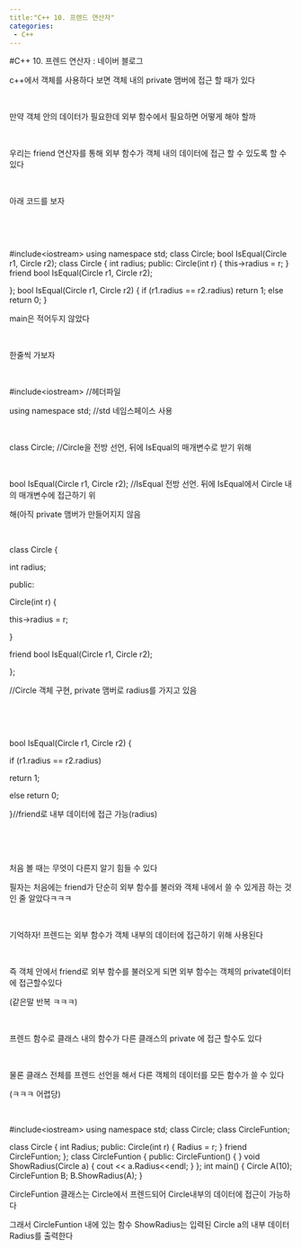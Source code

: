 ```yaml
---
title:"C++ 10. 프렌드 연산자"
categories:
 - C++
---
```

#C++ 10. 프렌드 연산자 : 네이버 블로그
<div class="wrap_rabbit pcol2 _param(1) _postViewArea221727429947" id="post-view221727429947">
<!-- Rabbit HTML --><div class="se-viewer se-theme-default" lang="ko-KR">
<!-- SE_DOC_HEADER_END -->
<div class="se-main-container">
<div class="se-component se-text se-l-default" id="SE-93d44faf-ce16-41e7-a610-b3b173fd2f69">
<div class="se-component-content">
<div class="se-section se-section-text se-l-default">
<div class="se-module se-module-text"><!-- SE-TEXT { --><p class="se-text-paragraph se-text-paragraph-align-" id="SE-8bfa2166-e4b0-4b10-bef8-5702027a2225" style=""><span class="se-fs- se-ff-" id="SE-5c125766-dbe4-4e95-8224-409a70bb5711" style="">c++에서 객체를 사용하다 보면 객체 내의 private 맴버에 접근 할 때가 있다</span></p><!-- } SE-TEXT --><!-- SE-TEXT { --><p class="se-text-paragraph se-text-paragraph-align-" id="SE-9c87b358-4450-4e8b-a16b-d3d6d91062e3" style=""><span class="se-fs- se-ff-" id="SE-33e723f9-8a08-49ae-a272-2b30d6d992d3" style="">​</span></p><!-- } SE-TEXT --><!-- SE-TEXT { --><p class="se-text-paragraph se-text-paragraph-align-" id="SE-e81e169c-7a04-4ece-a7bd-a14e6c4db8db" style=""><span class="se-fs- se-ff-" id="SE-7dce2d6a-dc50-4347-9cdb-fba72e33e89a" style="">만약 객체 안의 데이터가 필요한데 외부 함수에서 필요하면 어떻게 해야 할까</span></p><!-- } SE-TEXT --><!-- SE-TEXT { --><p class="se-text-paragraph se-text-paragraph-align-" id="SE-a28a8a09-beb5-40eb-92fa-909bb3e3a881" style=""><span class="se-fs- se-ff-" id="SE-993649cf-3a7c-421c-ad06-52f05ec7400f" style="">​</span></p><!-- } SE-TEXT --><!-- SE-TEXT { --><p class="se-text-paragraph se-text-paragraph-align-" id="SE-c6e607da-d996-442f-b7fd-3172ff6ffcf9" style=""><span class="se-fs- se-ff-" id="SE-57c43cd0-8a6f-484a-9aa0-bb1bf9e3f20b" style="">우리는 friend 연산자를 통해 외부 함수가 객체 내의 데이터에 접근 할 수 있도록 할 수 있다</span></p><!-- } SE-TEXT --><!-- SE-TEXT { --><p class="se-text-paragraph se-text-paragraph-align-" id="SE-7c100fb6-ce33-4e63-aaca-f08332c2613e" style=""><span class="se-fs- se-ff-" id="SE-e858431e-059a-400e-b25b-765f6b357ac3" style="">​</span></p><!-- } SE-TEXT --><!-- SE-TEXT { --><p class="se-text-paragraph se-text-paragraph-align-" id="SE-1bc8395e-0570-4794-9f9c-e9991bd50b7a" style=""><span class="se-fs- se-ff-" id="SE-18302a9b-56d3-4f02-b0a7-e7dc48318b64" style="">아래 코드를 보자</span></p><!-- } SE-TEXT --><!-- SE-TEXT { --><p class="se-text-paragraph se-text-paragraph-align-" id="SE-f14842bb-3aef-4896-9d21-688c94b30582" style=""><span class="se-fs- se-ff-" id="SE-eb8397a0-9b4c-4665-a914-f0170ff0727f" style="">​</span></p><!-- } SE-TEXT --><!-- SE-TEXT { --><p class="se-text-paragraph se-text-paragraph-align-" id="SE-58b78600-17a8-4599-8af0-69c27e5e9e38" style=""><span class="se-fs- se-ff-" id="SE-d83ad602-6ff3-4a29-b2a7-8ccdf805d208" style="">​</span></p><!-- } SE-TEXT --></div>
</div>
</div>
</div> <div class="se-component se-code se-l-default" id="SE-df1195b4-b235-4a9c-8431-da855f5e7174">
<div class="se-component-content">
<div class="se-section se-section-code se-l-default">
<div class="se-module se-module-code se-fs-fs13">
<div class="se-code-source">
<div class="__se_code_view language-javascript">#include&lt;iostream&gt;
using namespace std;
class Circle;
bool IsEqual(Circle r1, Circle r2);
class Circle {
	int radius;
public:
	Circle(int r) {
		this-&gt;radius = r;
	}
	friend bool IsEqual(Circle r1, Circle r2);

};
bool IsEqual(Circle r1, Circle r2) {
	if (r1.radius == r2.radius)
		return 1;
	else return 0;
}</div>
</div>
</div>
</div>
</div>
<script class="__se_module_data" data-module='{"type":"v2_code", "id" : "SE-df1195b4-b235-4a9c-8431-da855f5e7174"}' type="text/data"></script>
</div> <div class="se-component se-text se-l-default" id="SE-65fb5e6f-335f-4e1d-8a03-e1d9f8b7d4a8">
<div class="se-component-content">
<div class="se-section se-section-text se-l-default">
<div class="se-module se-module-text"><!-- SE-TEXT { --><p class="se-text-paragraph se-text-paragraph-align-" id="SE-dd6c8c47-3089-4997-9333-d35d2ddfebca" style=""><span class="se-fs- se-ff-" id="SE-313fb6ab-60fd-4298-b687-1b6ecd18b0a5" style="">main은 적어두지 않았다</span></p><!-- } SE-TEXT --><!-- SE-TEXT { --><p class="se-text-paragraph se-text-paragraph-align-" id="SE-0ce02be7-776e-4df5-948b-a7ca1c1de7b9" style=""><span class="se-fs- se-ff-" id="SE-8ee0e45f-f37f-46df-8be0-c464e4b04487" style="">​</span></p><!-- } SE-TEXT --><!-- SE-TEXT { --><p class="se-text-paragraph se-text-paragraph-align-" id="SE-8fbe26ef-39b2-4f4a-9aa7-ef95a467ee40" style=""><span class="se-fs- se-ff-" id="SE-5d9b039a-d645-4d87-81fe-a6195acc29cb" style="">한줄씩 가보자</span></p><!-- } SE-TEXT --><!-- SE-TEXT { --><p class="se-text-paragraph se-text-paragraph-align-" id="SE-0b4adb38-8e24-4494-8fd2-a0af7be10c23" style=""><span class="se-fs- se-ff-" id="SE-1bd6b12a-bf80-4d23-88a2-a3f096bd57e3" style="">​</span></p><!-- } SE-TEXT --><!-- SE-TEXT { --><p class="se-text-paragraph se-text-paragraph-align-" id="SE-5f401b9c-1220-4e4a-ba49-2a922e379134" style=""><span class="se-fs- se-ff-" id="SE-c8e34f22-2473-4907-8b3c-eacece793832" style=""><span class="__se-hash-tag">#include</span>&lt;iostream&gt; //헤더파일</span></p><!-- } SE-TEXT --><!-- SE-TEXT { --><p class="se-text-paragraph se-text-paragraph-align-" id="SE-d010b544-2675-47e7-b8fe-f05cf3777537" style=""><span class="se-fs- se-ff-" id="SE-56217f89-f621-4a9a-8b4e-1800de0d4bed" style="">using namespace std; //std 네임스페이스 사용</span></p><!-- } SE-TEXT --><!-- SE-TEXT { --><p class="se-text-paragraph se-text-paragraph-align-" id="SE-59d9533f-9893-4831-8497-43aaf508ecee" style=""><span class="se-fs- se-ff-" id="SE-8859a806-03cb-4eba-be86-d073b29eff3e" style="">​</span></p><!-- } SE-TEXT --><!-- SE-TEXT { --><p class="se-text-paragraph se-text-paragraph-align-" id="SE-f27932a7-8048-494c-a4f4-e97cb22c0843" style=""><span class="se-fs- se-ff-" id="SE-28bff139-73e2-4d73-bf92-0a3999e5b44c" style="">class Circle; //Circle을 전방 선언, 뒤에 IsEqual의 매개변수로 받기 위해</span></p><!-- } SE-TEXT --><!-- SE-TEXT { --><p class="se-text-paragraph se-text-paragraph-align-" id="SE-9527ebdf-6c28-438c-b5f3-ce251631d54b" style=""><span class="se-fs- se-ff-" id="SE-837b5d88-618b-4d70-92b2-76c1a5d5e138" style="">​</span></p><!-- } SE-TEXT --><!-- SE-TEXT { --><p class="se-text-paragraph se-text-paragraph-align-" id="SE-fa15c628-4133-46a3-a6c6-5db6d57f9020" style=""><span class="se-fs- se-ff-" id="SE-fb08d3d2-005f-486c-820e-e21d9650b914" style="">bool IsEqual(Circle r1, Circle r2); //IsEqual 전방 선언. 뒤에 IsEqual에서 Circle 내의 매개변수에 접근하기 위</span></p><!-- } SE-TEXT --><!-- SE-TEXT { --><p class="se-text-paragraph se-text-paragraph-align-" id="SE-b44b18a6-8dc1-4618-b499-dcd6460a2404" style=""><span class="se-fs- se-ff-" id="SE-70268aca-f90d-4a85-b62e-8a80da0908a6" style="">해(아직 private 맴버가 만들어지지 않음</span></p><!-- } SE-TEXT --><!-- SE-TEXT { --><p class="se-text-paragraph se-text-paragraph-align-" id="SE-b9dc6983-c0d6-491d-967d-7b16304d4d41" style=""><span class="se-fs- se-ff-" id="SE-8c1539dc-a0e8-41c3-8336-7ab8af4614b1" style="">​</span></p><!-- } SE-TEXT --><!-- SE-TEXT { --><p class="se-text-paragraph se-text-paragraph-align-" id="SE-bb8db945-5dd4-4269-b06b-5ada7f72aff0" style=""><span class="se-fs- se-ff-" id="SE-9c02d8a4-4bf0-4371-aafa-c57587b816f9" style="">class Circle {</span></p><!-- } SE-TEXT --><!-- SE-TEXT { --><p class="se-text-paragraph se-text-paragraph-align-" id="SE-700d8e0b-6ec9-416c-8d21-cabc813389a7" style=""><span class="se-fs- se-ff-" id="SE-097f80b5-3625-4eef-828a-d5b3c581926b" style="">int radius;</span></p><!-- } SE-TEXT --><!-- SE-TEXT { --><p class="se-text-paragraph se-text-paragraph-align-" id="SE-74572293-6570-49c5-bc0b-ba620de888f0" style=""><span class="se-fs- se-ff-" id="SE-107a2252-c645-4b0a-a78b-9bb7c0d5d050" style="">public:</span></p><!-- } SE-TEXT --><!-- SE-TEXT { --><p class="se-text-paragraph se-text-paragraph-align-" id="SE-22d33bc6-9482-41f7-b2e9-f3caa7afa6bc" style=""><span class="se-fs- se-ff-" id="SE-f15be9f4-d787-4c9d-b484-5f3630fbdb4d" style="">Circle(int r) {</span></p><!-- } SE-TEXT --><!-- SE-TEXT { --><p class="se-text-paragraph se-text-paragraph-align-" id="SE-081c5f68-6312-4199-80cd-9a7cf7940405" style=""><span class="se-fs- se-ff-" id="SE-f2f6d6fe-dfeb-4d3a-b20c-dd23fa23eb92" style="">this-&gt;radius = r;</span></p><!-- } SE-TEXT --><!-- SE-TEXT { --><p class="se-text-paragraph se-text-paragraph-align-" id="SE-3de4cee5-0c46-45ab-b6bf-681ebec89863" style=""><span class="se-fs- se-ff-" id="SE-b9c28459-1cc7-4023-b38d-281eb180cf88" style="">}</span></p><!-- } SE-TEXT --><!-- SE-TEXT { --><p class="se-text-paragraph se-text-paragraph-align-" id="SE-cc51655b-4549-4bd0-b64c-a690a7a304ce" style=""><span class="se-fs- se-ff-" id="SE-51c1a040-d652-4ed9-a176-55edf7b2f227" style="">friend bool IsEqual(Circle r1, Circle r2);</span></p><!-- } SE-TEXT --><!-- SE-TEXT { --><p class="se-text-paragraph se-text-paragraph-align-" id="SE-2c49c3a8-2bfb-4c3a-9395-fa729c4f0f99" style=""><span class="se-fs- se-ff-" id="SE-47576f71-7c45-4a5e-85c4-831679e65615" style="">};</span></p><!-- } SE-TEXT --><!-- SE-TEXT { --><p class="se-text-paragraph se-text-paragraph-align-" id="SE-022fe8ea-b38b-4f9b-b7ef-663998050f2f" style=""><span class="se-fs- se-ff-" id="SE-f93130b0-4e93-4c0c-8071-613b676a2c0d" style="">//Circle 객체 구현, private 맴버로 radius를 가지고 있음</span></p><!-- } SE-TEXT --><!-- SE-TEXT { --><p class="se-text-paragraph se-text-paragraph-align-" id="SE-edc42981-bb04-4e17-a553-bb5c74a7df85" style=""><span class="se-fs- se-ff-" id="SE-ed006304-b434-4713-ab7c-9a22c6021a52" style="">​</span></p><!-- } SE-TEXT --><!-- SE-TEXT { --><p class="se-text-paragraph se-text-paragraph-align-" id="SE-581c8c72-fa48-4b63-ae72-4b4abe177b91" style=""><span class="se-fs- se-ff-" id="SE-b7f3c5a0-f49e-40dc-a9eb-4c8d957dba61" style="">​</span></p><!-- } SE-TEXT --><!-- SE-TEXT { --><p class="se-text-paragraph se-text-paragraph-align-" id="SE-8d72b1c9-f65c-43ae-8718-b75fe2df12be" style=""><span class="se-fs- se-ff-" id="SE-75ec830f-f4d9-4516-b63b-be69aea476cd" style="">bool IsEqual(Circle r1, Circle r2) {</span></p><!-- } SE-TEXT --><!-- SE-TEXT { --><p class="se-text-paragraph se-text-paragraph-align-" id="SE-3f2a05eb-8750-41e1-a86e-6d8d5eb9ec3d" style=""><span class="se-fs- se-ff-" id="SE-b6e0d15f-ddfb-4e03-8c5e-5329c69c457f" style="">if (r1.radius == r2.radius)</span></p><!-- } SE-TEXT --><!-- SE-TEXT { --><p class="se-text-paragraph se-text-paragraph-align-" id="SE-42bc1280-914f-4c1c-aa00-d06e07a5778f" style=""><span class="se-fs- se-ff-" id="SE-171a3b60-dbe4-47d5-bcba-5c70121c0cb8" style="">return 1;</span></p><!-- } SE-TEXT --><!-- SE-TEXT { --><p class="se-text-paragraph se-text-paragraph-align-" id="SE-6f510c6a-7409-40f0-9c74-31b89ca384c4" style=""><span class="se-fs- se-ff-" id="SE-49b3501f-f2ea-4c5b-b0da-9e97b389253c" style="">else return 0;</span></p><!-- } SE-TEXT --><!-- SE-TEXT { --><p class="se-text-paragraph se-text-paragraph-align-" id="SE-8fdd8ed8-b174-4e8b-b7fc-de75b610ffe5" style=""><span class="se-fs- se-ff-" id="SE-f1c0f8c5-de70-4190-a88b-f27da9c3f672" style="">}//friend로 내부 데이터에 접근 가능(radius)</span></p><!-- } SE-TEXT --><!-- SE-TEXT { --><p class="se-text-paragraph se-text-paragraph-align-" id="SE-7217277e-c664-44e9-bc99-0a10656b0f50" style=""><span class="se-fs- se-ff-" id="SE-5fbcec86-3a70-4aa1-b4e9-cc984fb6eafc" style="">​</span></p><!-- } SE-TEXT --><!-- SE-TEXT { --><p class="se-text-paragraph se-text-paragraph-align-" id="SE-74c87f5d-9e91-45d3-90be-375730d7a01b" style=""><span class="se-fs- se-ff-" id="SE-92835697-5886-42e4-b78a-a7316ac208d9" style="">​</span></p><!-- } SE-TEXT --><!-- SE-TEXT { --><p class="se-text-paragraph se-text-paragraph-align-" id="SE-4d02dd2b-3257-4520-894f-e7ecda442d96" style=""><span class="se-fs- se-ff-" id="SE-426718a1-b7fe-4117-9f4d-85e659e7032f" style="">처음 볼 때는 무엇이 다른지 알기 힘들 수 있다</span></p><!-- } SE-TEXT --><!-- SE-TEXT { --><p class="se-text-paragraph se-text-paragraph-align-" id="SE-89e7f459-181c-46cc-af34-9c9b06f3402e" style=""><span class="se-fs- se-ff-" id="SE-4e167714-cad0-40a6-a0a0-6396a5277398" style="">필자는 처음에는 friend가 단순히 외부 함수를 불러와 객체 내에서 쓸 수 있게끔 하는 것인 줄 알았다ㅋㅋㅋ</span></p><!-- } SE-TEXT --><!-- SE-TEXT { --><p class="se-text-paragraph se-text-paragraph-align-" id="SE-9541f1cc-0544-4cc1-99ea-912a2f393596" style=""><span class="se-fs- se-ff-" id="SE-f04e8a6e-7e4c-40de-815a-f256c18e2b4a" style="">​</span></p><!-- } SE-TEXT --><!-- SE-TEXT { --><p class="se-text-paragraph se-text-paragraph-align-" id="SE-f89440bd-28a2-43e7-b1cd-e0575837af15" style=""><span class="se-fs- se-ff-" id="SE-eaf36ac3-6b8e-4034-a138-458634125ff7" style="">기억하자! 프렌드는 외부 함수가 객체 내부의 데이터에 접근하기 위해 사용된다</span></p><!-- } SE-TEXT --><!-- SE-TEXT { --><p class="se-text-paragraph se-text-paragraph-align-" id="SE-62dd31bd-d2be-46bb-9455-97b4723ecd8e" style=""><span class="se-fs- se-ff-" id="SE-b824c248-c914-4b82-82cb-a0d92e285e8a" style="">​</span></p><!-- } SE-TEXT --><!-- SE-TEXT { --><p class="se-text-paragraph se-text-paragraph-align-" id="SE-f76659db-ca86-45a3-a566-7d75dce98ee8" style=""><span class="se-fs- se-ff-" id="SE-8e7f9b24-e011-43ff-9831-48eb7ff8c1be" style="">즉 객체 안에서 friend로 외부 함수를 불러오게 되면 외부 함수는 객체의 private데이터에 접근할수있다</span></p><!-- } SE-TEXT --><!-- SE-TEXT { --><p class="se-text-paragraph se-text-paragraph-align-" id="SE-de73d5d1-1fe4-47cb-9f0e-13722863c788" style=""><span class="se-fs- se-ff-" id="SE-6e026360-9a67-41a5-a5d6-19c002bff1dc" style="">(같은말 반복 ㅋㅋㅋ)</span></p><!-- } SE-TEXT --><!-- SE-TEXT { --><p class="se-text-paragraph se-text-paragraph-align-" id="SE-8312c251-f7dd-49bb-9110-dc9504f10655" style=""><span class="se-fs- se-ff-" id="SE-3fee05b6-fb8f-403d-b0f3-d08742b29c26" style="">​</span></p><!-- } SE-TEXT --><!-- SE-TEXT { --><p class="se-text-paragraph se-text-paragraph-align-" id="SE-df464b39-3671-43f2-94d6-6dc6a504c99b" style=""><span class="se-fs- se-ff-" id="SE-52f65231-c70c-4b3a-9d18-50f5b8ae04d4" style="">프렌드 함수로 클래스 내의 함수가 다른 클래스의 private 에 접근 할수도 있다</span></p><!-- } SE-TEXT --><!-- SE-TEXT { --><p class="se-text-paragraph se-text-paragraph-align-" id="SE-0d3cdb3f-170f-4a67-8f63-75ebba84fcd8" style=""><span class="se-fs- se-ff-" id="SE-092e09ff-751b-4472-b1c6-a44689581a19" style="">​</span></p><!-- } SE-TEXT --><!-- SE-TEXT { --><p class="se-text-paragraph se-text-paragraph-align-" id="SE-25f527a0-a9b7-4a7c-b107-98e1c738bd8a" style=""><span class="se-fs- se-ff-" id="SE-51f6d04a-cf87-4310-b8af-366939593cf3" style="">물론 클래스 전체를 프렌드 선언을 해서 다른 객체의 데이터를 모든 함수가 쓸 수 있다</span></p><!-- } SE-TEXT --><!-- SE-TEXT { --><p class="se-text-paragraph se-text-paragraph-align-" id="SE-420e56eb-203c-4259-be2a-535afbdce585" style=""><span class="se-fs- se-ff-" id="SE-0c482caf-3c65-4994-8cfb-3e85349aa5de" style="">(ㅋㅋㅋ 어렵당)</span></p><!-- } SE-TEXT --><!-- SE-TEXT { --><p class="se-text-paragraph se-text-paragraph-align-" id="SE-cf95aaad-5659-4652-a931-6ccf665087f8" style=""><span class="se-fs- se-ff-" id="SE-995d051d-0cf3-4d11-b147-e545c86d9d91" style="">​</span></p><!-- } SE-TEXT --></div>
</div>
</div>
</div> <div class="se-component se-code se-l-default" id="SE-4f1ca5fc-1433-4bc5-85f2-724fb55cff08">
<div class="se-component-content">
<div class="se-section se-section-code se-l-default">
<div class="se-module se-module-code se-fs-fs13">
<div class="se-code-source">
<div class="__se_code_view language-javascript">#include&lt;iostream&gt;
using namespace std;
class Circle;
class CircleFuntion;

class Circle {
	int Radius;
public:
	Circle(int r) {
		Radius = r;
	}
	friend CircleFuntion;
};
class CircleFuntion {
public:
	CircleFuntion() {
	}
	void ShowRadius(Circle a) {
		cout &lt;&lt; a.Radius&lt;&lt;endl;
	}
};
int main() {
	Circle A(10);
	CircleFuntion B;
	B.ShowRadius(A);
}</div>
</div>
</div>
</div>
</div>
<script class="__se_module_data" data-module='{"type":"v2_code", "id" : "SE-4f1ca5fc-1433-4bc5-85f2-724fb55cff08"}' type="text/data"></script>
</div> <div class="se-component se-text se-l-default" id="SE-abf5b2d1-9d12-49b2-b9c0-082ab5f52fa4">
<div class="se-component-content">
<div class="se-section se-section-text se-l-default">
<div class="se-module se-module-text"><!-- SE-TEXT { --><p class="se-text-paragraph se-text-paragraph-align-" id="SE-c03e3fd5-c6be-4051-b22d-1e35a1dd9fbf" style=""><span class="se-fs- se-ff-" id="SE-07420b88-613b-465c-ac16-e68239dea332" style="">CircleFuntion 클래스는 Circle에서 프렌드되어 Circle내부의 데이터에 접근이 가능하다</span></p><!-- } SE-TEXT --><!-- SE-TEXT { --><p class="se-text-paragraph se-text-paragraph-align-" id="SE-1263e795-e2e7-4522-bb52-67defcc8a62f" style=""><span class="se-fs- se-ff-" id="SE-3818d381-e5b3-4b59-b420-d4417c6b7f19" style="">그래서 CircleFuntion 내에 있는 함수 ShowRadius는 입력된 Circle a의 내부 데이터 Radius를 출력한다</span></p><!-- } SE-TEXT --></div>
</div>
</div>
</div> </div>
</div>
</div>